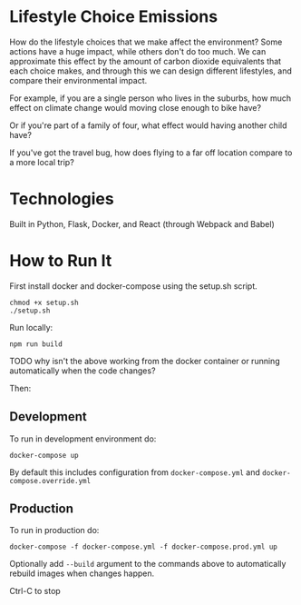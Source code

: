 # Lifestyle Choice Emissions

How do the lifestyle choices that we make affect the environment?
Some actions have a huge impact, while others don't do too much.
We can approximate this effect by the amount of carbon dioxide
equivalents that each choice makes, and through this we can design
different lifestyles, and compare their environmental impact.

For example, if you are a single person who lives in the suburbs,
how much effect on climate change would moving close enough to bike
have?

Or if you're part of a family of four, what effect would having
another child have?

If you've got the travel bug, how does flying to a far off location
compare to a more local trip?

# Technologies
Built in Python, Flask, Docker, and React (through Webpack and Babel)

# How to Run It
First install docker and docker-compose using the setup.sh script.
```
chmod +x setup.sh
./setup.sh
```
Run locally:

```
npm run build
```

TODO why isn't the above working from the docker container or running automatically when the code changes?

Then:

## Development
To run in development environment do:
```
docker-compose up
```
By default this includes configuration from  `docker-compose.yml` and `docker-compose.override.yml`

## Production
To run in production do:
```
docker-compose -f docker-compose.yml -f docker-compose.prod.yml up
```

Optionally add `--build` argument to the commands above to automatically rebuild images when changes happen.

Ctrl-C to stop